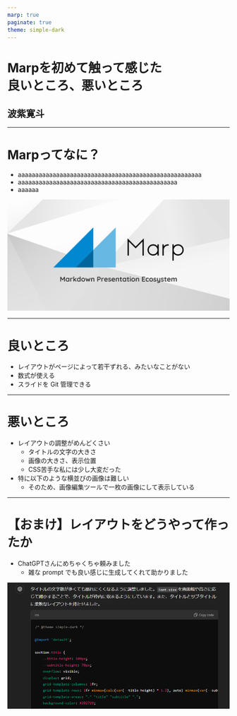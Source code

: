 ```yaml
---
marp: true
paginate: true
theme: simple-dark
---
```


<!-- _class: title -->

# Marpを初めて触って感じた<br/>良いところ、悪いところ

## 波紫寛斗

---

# Marpってなに？

- aaaaaaaaaaaaaaaaaaaaaaaaaaaaaaaaaaaaaaaaaaaaaaaaaaaaa
- aaaaaaaaaaaaaaaaaaaaaaaaaaaaaaaaaaaaaaaaaaaaaa
- aaaaaa

![bg contain right](img/marp.png)

---

# 良いところ

- レイアウトがページによって若干ずれる、みたいなことがない
- 数式が使える
- スライドを Git 管理できる

---

# 悪いところ

- レイアウトの調整がめんどくさい
  - タイトルの文字の大きさ
  - 画像の大きさ、表示位置
  - CSS苦手な私には少し大変だった
- 特に以下のような横並びの画像は難しい
  - そのため、画像編集ツールで一枚の画像にして表示している

<!-- ここに横並びの画像 -->

---

# 【おまけ】レイアウトをどうやって作ったか

- ChatGPTさんにめちゃくちゃ頼みました
  - 雑な prompt でも良い感じに生成してくれて助かりました

![center](img/chatgpt.png)
